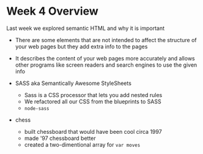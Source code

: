 # Week 4 Overview


Last week we explored semantic HTML and why it is important
* There are some elements that are not intended to affect the structure of your web pages but they add extra info to the pages
* It describes the content of your web pages more accurately and allows other programs like screen readers and search engines to use the given info


* SASS aka Semantically Awesome StyleSheets
  - Sass is a CSS processor that lets you add nested rules
  - We refactored all our CSS from the blueprints to SASS
  - `node-sass`

* chess
  - built chessboard that would have been cool circa 1997
  - made '97 chessboard better
  - created a two-dimentional array for `var moves`
